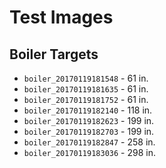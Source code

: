 # Test Images

## Boiler Targets

- `boiler_20170119181548` - 61 in.
- `boiler_20170119181635` - 61 in.
- `boiler_20170119181752` - 61 in.
- `boiler_20170119182140` - 118 in.
- `boiler_20170119182623` - 199 in.
- `boiler_20170119182703` - 199 in.
- `boiler_20170119182847` - 258 in.
- `boiler_20170119183036` - 298 in.
